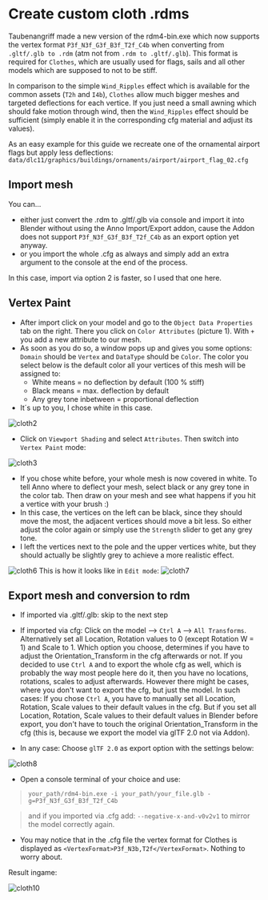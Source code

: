 # Create custom cloth .rdms 

Taubenangriff made a new version of the rdm4-bin.exe which now supports the vertex format `P3f_N3f_G3f_B3f_T2f_C4b` when converting from `.gltf/.glb to .rdm` (atm not from `.rdm to .gltf/.glb`). 
This format is required for `Clothes`, which are usually used for flags, sails and all other models which are supposed to not to be stiff.

In comparison to the simple `Wind_Ripples` effect which is available for the common assets (`T2h` and `I4b`), `Clothes` allow much bigger meshes and targeted deflections for each vertice. If you just need a small awning which should fake
motion through wind, then the `Wind_Ripples` effect should be sufficient (simply enable it in the corresponding cfg material and adjust its values). 

As an easy example for this guide we recreate one of the ornamental airport flags but apply less deflections: `data/dlc11/graphics/buildings/ornaments/airport/airport_flag_02.cfg`

## Import mesh
You can...

- either just convert the .rdm to .gltf/.glb via console and import it into Blender without using the Anno Import/Export addon, cause the Addon does not support `P3f_N3f_G3f_B3f_T2f_C4b` as an export option yet anyway.
- or you import the whole .cfg as always and simply add an extra argument to the console at the end of the process.

In this case, import via option 2 is faster, so I used that one here. 

## Vertex Paint
- After import click on your model and go to the `Object Data Properties` tab on the right. There you click on `Color Attributes` (picture 1). With `+` you add a new attribute to our mesh.
- As soon as you do so, a window pops up and gives you some options: `Domain` should be `Vertex` and `DataType` should be `Color`. The color you select below is the default color all your vertices of this mesh will be assigned to:
  - White means = no deflection by default (100 % stiff)
  - Black means = max. deflection by default
  - Any grey tone inbetween = proportional deflection
- It´s up to you, I chose white in this case.
  
![cloth2](./_sources/cloth2.png)

- Click on `Viewport Shading` and select `Attributes`. Then switch into `Vertex Paint` mode:

![cloth3](./_sources/cloth3.png)

- If you chose white before, your whole mesh is now covered in white. To tell Anno where to deflect your mesh, select black or any grey tone in the color tab. Then draw on your mesh and see what happens if you hit a vertice with your brush :)
- In this case, the vertices on the left can be black, since they should move the most, the adjacent vertices should move a bit less. So either adjust the color again or simply use the `Strength` slider to get any grey tone.
- I left the vertices next to the pole and the upper vertices white, but they should actually be slightly grey to achieve a more realistic effect.

![cloth6](./_sources/cloth6.png) 
This is how it looks like in `Edit mode`:
![cloth7](./_sources/cloth7.png)

## Export mesh and conversion to rdm

- If imported via .gltf/.glb: skip to the next step
- If imported via cfg: Click on the model --> `Ctrl A` --> `All Transforms`. Alternatively set all Location, Rotation values to 0 (except Rotation W = 1) and Scale to 1. Which option you choose, determines if you have to adjust the
Orientation_Transform in the cfg afterwards or not. If you decided to use `Ctrl A` and to export the whole cfg as well, which is probably the way most people here do it, then you have no locations, rotations, scales to adjust afterwards.
However there might be cases, where you don't want to export the cfg, but just the model. In such cases: If you chose `Ctrl A`, you have to manually set all Location, Rotation, Scale values to their default values in the cfg. But if you
set all Location, Rotation, Scale values to their default values in Blender before export, you don't have to touch the original Orientation_Transform in the cfg (this is, because we export the model via glTF 2.0 not via Addon).

- In any case: Choose `glTF 2.0` as export option with the settings below:

![cloth8](./_sources/cloth8.png)

- Open a console terminal of your choice and use:

> `your_path/rdm4-bin.exe -i your_path/your_file.glb -g=P3f_N3f_G3f_B3f_T2f_C4b`

> and if you imported via .cfg add: `--negative-x-and-v0v2v1` to mirror the model correctly again.

- You may notice that in the .cfg file the vertex format for Clothes is displayed as `<VertexFormat>P3f_N3b,T2f</VertexFormat>`. Nothing to worry about.

Result ingame: 

![cloth10](./_sources/cloth10.png)





